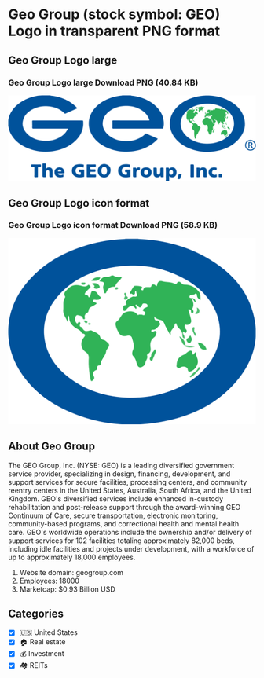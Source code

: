 # Geo Group (stock symbol: GEO) Logo in transparent PNG format

## Geo Group Logo large

### Geo Group Logo large Download PNG (40.84 KB)

![Geo Group Logo large Download PNG (40.84 KB)](/img/orig/GEO_BIG-2a38df14.png)

## Geo Group Logo icon format

### Geo Group Logo icon format Download PNG (58.9 KB)

![Geo Group Logo icon format Download PNG (58.9 KB)](/img/orig/GEO-29efcf22.png)

## About Geo Group

The GEO Group, Inc. (NYSE: GEO) is a leading diversified government service provider, specializing in design, financing, development, and support services for secure facilities, processing centers, and community reentry centers in the United States, Australia, South Africa, and the United Kingdom. GEO's diversified services include enhanced in-custody rehabilitation and post-release support through the award-winning GEO Continuum of Care, secure transportation, electronic monitoring, community-based programs, and correctional health and mental health care. GEO's worldwide operations include the ownership and/or delivery of support services for 102 facilities totaling approximately 82,000 beds, including idle facilities and projects under development, with a workforce of up to approximately 18,000 employees.

1. Website domain: geogroup.com
2. Employees: 18000
3. Marketcap: $0.93 Billion USD


## Categories
- [x] 🇺🇸 United States
- [x] 🏠 Real estate
- [x] 💰 Investment
- [x] 🏘️ REITs
